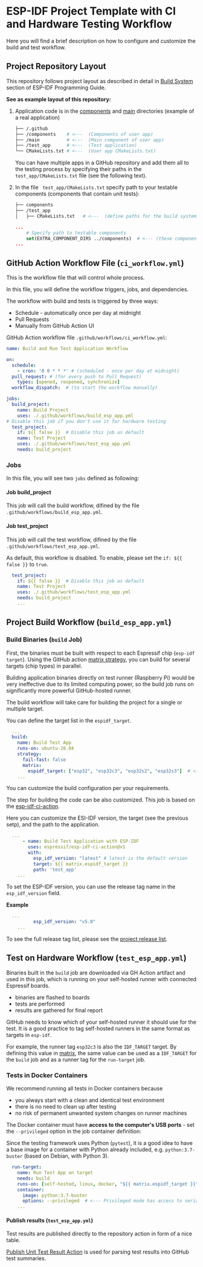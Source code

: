# ESP-IDF Project Template with CI and Hardware Testing Workflow

Here you will find a brief description on how to configure and customize the build and test workflow.

## Project Repository Layout

This repository follows project layout as described in detail in [Build System](https://docs.espressif.com/projects/esp-idf/en/latest/esp32/api-guides/build-system.html) section of ESP-IDF Programming Guide.

**See as example layout of this repository:**
1. Application code is in the [components](../components/) and [main](../main) directories (example of a real application)
    ```sh
    ├── /.github
    ├── /components    # <---  (Components of user app)
    ├── /main          # <---  (Main component of user app)
    ├── /test_app      # <---  (Test application)
    └── CMakeLists.txt # <---  (User app CMakeLists.txt)
    ```
    You can have multiple apps in a GitHub repository and add them all to the testing process by specifying their paths in the `test_app/CMakeLists.txt` file (see the following text).

2. In the file ` test_app/CMakeLists.txt` specify path to your testable components (components that contain unit tests):
    ```sh
    ├── components
    ├── /test_app
    │   ├── CMakeLists.txt   # <---  (define paths for the build system)

    ```
    ```cmake
    ...
        # Specify path to testable components
        set(EXTRA_COMPONENT_DIRS ../components)  # <--- (these components will be built and tested)
    ...
    ```

## GitHub Action Workflow File (`ci_workflow.yml`)

This is the workflow file that will control whole process.

In this file, you will define the workflow triggers, jobs, and dependencies.

The workflow with build and tests is triggered by three ways:

- Schedule - automatically once per day at midnight
- Pull Requests
- Manually from GitHub Action UI

GitHub Action workflow file `.github/workflows/ci_workflow.yml`:

```yml
name: Build and Run Test Application Workflow

on:
  schedule:
    - cron: '0 0 * * *' # (scheduled - once per day at midnight)
  pull_request: # (for every push to Pull Request)
    types: [opened, reopened, synchronize]
  workflow_dispatch:  # (to start the workflow manually)

jobs:
  build_project:
    name: Build Project
    uses: ./.github/workflows/build_esp_app.yml
# Disable this job if you don't use it for hardware testing
  test_project:
    if: ${{ false }}  # Disable this job as default
    name: Test Project
    uses: ./.github/workflows/test_esp_app.yml
    needs: build_project
```

### Jobs

In this file, you will see two `jobs` defined as following:

#### Job build_project

This job will call the build workflow, difined by the file `.github/workflows/build_esp_app.yml`.

#### Job test_project

This job will call the test workflow, difined by the file `.github/workflows/test_esp_app.yml`.

As default, this workflow is disabled. To enable, please set the `if: ${{ false }}` to `true`.

```yml
  test_project:
    if: ${{ false }}  # Disable this job as default
    name: Test Project
    uses: ./.github/workflows/test_esp_app.yml
    needs: build_project
    ...
```

## Project Build Workflow (`build_esp_app.yml`)

### Build Binaries (`build` Job)

First, the binaries must be built with respect to each Espressif chip (`esp-idf target`). Using the GitHub action [matrix strategy](https://docs.github.com/en/actions/using-jobs/using-a-matrix-for-your-jobs), you can build for several targets (chip types) in parallel.

Building application binaries directly on test runner (Raspberry Pi) would be very ineffective due to its limited computing power, so the build job runs on significantly more powerful GitHub-hosted runner.

The build workflow will take care for building the project for a single or multiple target.

You can define the target list in the `espidf_target`.

```yml
  ...
  build:
    name: Build Test App
    runs-on: ubuntu-20.04
    strategy:
      fail-fast: false
      matrix:
        espidf_target: ["esp32", "esp32c3", "esp32s2", "esp32s3"]  # <--- Specify a list of Espressif chips connected to your runner
    ...
```

You can customize the build configuration per your requirements.

The step for building the code can be also customized. This job is based on the [esp-idf-ci-action](https://github.com/espressif/esp-idf-ci-action).

Here you can customize the ESI-IDF version, the target (see the previous setp), and the path to the application.

```yml
  ...
      - name: Build Test Application with ESP-IDF
        uses: espressif/esp-idf-ci-action@v1
        with:
          esp_idf_version: "latest" # latest is the default version
          target: ${{ matrix.espidf_target }}
          path: 'test_app'
    ...
```

To set the ESP-IDF version, you can use the release tag name in the `esp_idf_version` field.

**Example**

```yml
  ...
          esp_idf_version: "v5.0"
    ...
```

To see the full release tag list, please see the [project release list](https://github.com/espressif/esp-idf/tags).

## Test on Hardware Workflow (`test_esp_app.yml`)

Binaries built in the `build` job are downloaded via GH Action artifact and used in this job,
which is running on your self-hosted runner with connected Espressif boards. 

- binaries are flashed to boards
- tests are performed
- results are gathered for final report

GitHub needs to know which of your self-hosted runner it should use for the test. It is a good practice to tag self-hosted runners in the same format as targets in `esp-idf`.

For example, the runner tag `esp32c3` is also the `IDF_TARGET` target. By defining this value in [matrix](https://docs.github.com/en/actions/using-jobs/using-a-matrix-for-your-jobs), the same value can be used as a `IDF_TARGET` for the `build` job and as a runner tag for the `run-target` job.

### Tests in Docker Containers

We recommend running all tests in Docker containers because 
  - you always start with a clean and identical test environment
  - there is no need to clean up after testing 
  - no risk of permanent unwanted system changes on runner machines

The Docker container must have **access to the computer's USB ports** - set the `--privileged` option in the job container definition:

Since the testing framework uses Python (`pytest`), it is a good idea to have a base image for a container with Python already included, e.g. `python:3.7-buster` (based on Debian, with Python 3).

```yml
  run-target:
    name: Run Test App on target
    needs: build
    runs-on: [self-hosted, linux, docker, "${{ matrix.espidf_target }}"]
    container:
      image: python:3.7-buster
      options: --privileged  # <--- Privileged mode has access to serial ports
    ...
```

#### Publish results (`test_esp_app.yml`)

Test results are published directly to the repository action in form of a nice table.

[Publish Unit Test Result Action](https://github.com/EnricoMi/publish-unit-test-result-action) is used for parsing test results into GitHub test summaries.
